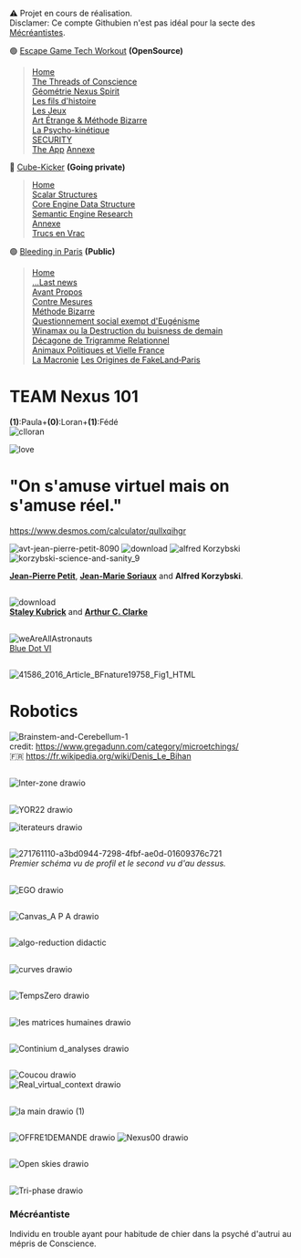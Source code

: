 ⚠️ Projet en cours de réalisation.  
Disclamer: Ce compte Githubien n'est pas idéal pour la secte des [Mécréantistes](https://github.com/LordGrrr#m%C3%A9cr%C3%A9antiste).

🟢 [Escape Game Tech Workout](https://github.com/LordGrrr/Escape-Game-tech-workout) **(OpenSource)**
> [Home](https://github.com/LordGrrr/Escape-Game-tech-workout/wiki)  
> [The Threads of Conscience](https://github.com/LordGrrr/Escape-Game-tech-workout/wiki/I.-The-Threads-of-Conscience)  
> [Géométrie Nexus Spirit](https://github.com/LordGrrr/Escape-Game-tech-workout/wiki/II.-G%C3%A9om%C3%A9trie--Nexus-Spirit)    
> [Les fils d'histoire](https://github.com/LordGrrr/Escape-Game-tech-workout/wiki/III.-Les-fils-d'histoire)  
> [Les Jeux](https://github.com/LordGrrr/Escape-Game-tech-workout/wiki/IV.-Les-Jeux)  
> [Art Étrange &amp; Méthode Bizarre](https://github.com/LordGrrr/Escape-Game-tech-workout/wiki/V.-Art-%C3%89trange-&amp;-M%C3%A9thode-Bizarre)  
> [La Psycho-kinétique](https://github.com/LordGrrr/Escape-Game-tech-workout/wiki/VI.-La-Psycho%E2%80%90kin%C3%A9tique)  
> [SECURITY](https://github.com/LordGrrr/Escape-Game-tech-workout/wiki/%C2%B7SECURITY)  
> [The App](https://github.com/LordGrrr/Escape-Game-tech-workout/wiki/%C2%B7The-App) 
> [Annexe](https://github.com/LordGrrr/Escape-Game-tech-workout/wiki/%E2%96%A0-Annexe)  
 
🔴 [Cube-Kicker](https://github.com/LordGrrr/Cube-Kicker) **(Going private)**
> [Home](https://github.com/LordGrrr/Cube-Kicker/wiki)  
> [Scalar Structures](https://github.com/LordGrrr/Cube-Kicker/wiki/II.-Scalar-Structures)  
> [Core Engine Data Structure](https://github.com/LordGrrr/Cube-Kicker/wiki/III.-A.P.A.-Virtual-Canvas-(CORE))  
> [Semantic Engine Research](https://github.com/LordGrrr/Cube-Kicker/wiki/V.-Semantic-Engine-Research)  
> [Annexe](https://github.com/LordGrrr/Cube-Kicker/wiki/%C2%ABAnnexe%C2%BB)  
> [Trucs en Vrac](https://github.com/LordGrrr/Cube-Kicker/wiki/%C2%ABTrucs-en-Vrac%C2%BB)



🟢 [Bleeding in Paris](https://github.com/LordGrrr/Bleeding_in_Paris)  **(Public)**
> [Home](https://github.com/LordGrrr/Bleeding_in_Paris/wiki)  
> [...Last news](https://github.com/LordGrrr/Bleeding_in_Paris/wiki/...Last-news)  
> [Avant Propos](https://github.com/LordGrrr/Bleeding_in_Paris/wiki/II.-Avant-Propos)  
> [Contre Mesures](https://github.com/LordGrrr/Bleeding_in_Paris/wiki/III.-Contre-Mesures)  
> [Méthode Bizarre](https://github.com/LordGrrr/Bleeding_in_Paris/wiki/IV.-M%C3%A9thode-Bizarre)  
> [Questionnement social exempt d'Eugénisme](https://github.com/LordGrrr/Bleeding_in_Paris/wiki/V.-Questionnement-social-exempt-d'Eug%C3%A9nisme)  
> [Winamax ou la Destruction du buisness de demain](https://github.com/LordGrrr/Bleeding_in_Paris/wiki/VI.-Winamax-ou-la-Destruction-du-buisness-de-demain)  
> [Décagone de Trigramme Relationnel](https://github.com/LordGrrr/Bleeding_in_Paris/wiki/VII.-D%C3%A9cagone-de-Trigramme-Relationnel  )  
> [Animaux Politiques et Vielle France](https://github.com/LordGrrr/Bleeding_in_Paris/wiki/%C2%B7Animaux-Politiques-et-Vielle-France)  
> [La Macronie](https://github.com/LordGrrr/Bleeding_in_Paris/wiki/%C2%B7La-Macronie)
> [Les Origines de FakeLand‐Paris](https://github.com/LordGrrr/Bleeding_in_Paris/wiki/%C2%B7Les-Origines-de-FakeLand%E2%80%90Paris)  

# TEAM Nexus 101
**(1)**:Paula+**(0)**:Loran+**(1)**:Fédé   
![cIloran](https://github.com/LordGrrr/LordGrrr/assets/134517577/f9bb4666-e515-406c-9a8a-5c4dfb14c367)    
  
![love](https://github.com/user-attachments/assets/ae764295-c53a-4721-99cc-de501acc1b2a)
  
# "On s'amuse virtuel mais on s'amuse réel."
https://www.desmos.com/calculator/qullxqihgr  
 

  
![avt-jean-pierre-petit-8090](https://github.com/LordGrrr/LordGrrr/assets/134517577/925d2cc0-31ee-43f0-8a35-e0a72b65a88a)
![download](https://github.com/LordGrrr/LordGrrr/assets/134517577/49341316-8175-448b-bfb0-5a40cc38ddeb)
![alfred Korzybski](https://github.com/LordGrrr/LordGrrr/assets/134517577/4b37aab6-7a69-43ef-93ad-2eb65e7e5670)![korzybski-science-and-sanity_9](https://github.com/LordGrrr/LordGrrr/assets/134517577/7923818c-ae1b-4e1a-b123-6430ce44a8be)  


[**Jean-Pierre Petit**](https://www.jp-petit.org/NUCLEAIRE/ITER/ITER_fusion_non_controlee/Chronique_faillite_annoncee_long.pdf), [**Jean-Marie Soriaux**](https://fr.wikipedia.org/wiki/G%C3%A9om%C3%A9trie_symplectique) and **Alfred Korzybski**.  

##
![download](https://github.com/LordGrrr/LordGrrr/assets/134517577/beaaccb8-cab4-4eb4-b3ea-9822260aca5b)  
[**Staley Kubrick**](https://en.wikipedia.org/wiki/Stanley_Kubrick)  and  [**Arthur C. Clarke**](https://en.wikipedia.org/wiki/Arthur_C._Clarke)  
##
![weAreAllAstronauts](https://github.com/LordGrrr/LordGrrr/assets/134517577/47bb8334-4c52-48d8-a89b-72871bfbb1dd)  
[Blue Dot VI](https://youtu.be/u1Bh25ftq90?feature=shared)  

##
![41586_2016_Article_BFnature19758_Fig1_HTML](https://github.com/LordGrrr/LordGrrr/assets/134517577/ad71f8f5-c1c2-4527-bde6-b96eb66b0bca)  

# Robotics
![Brainstem-and-Cerebellum-1](https://github.com/LordGrrr/LordGrrr/assets/134517577/b3097419-635b-4a1a-877a-b432bd73f255)  
credit: https://www.gregadunn.com/category/microetchings/  
🇫🇷 https://fr.wikipedia.org/wiki/Denis_Le_Bihan

##
![Inter-zone drawio](https://github.com/LordGrrr/LordGrrr/assets/134517577/e74209a2-c1e9-42d4-8f4a-554baba41ea1)


##
![YOR22 drawio](https://github.com/LordGrrr/LordGrrr/assets/134517577/d4b73815-66b4-4721-8b6e-7b4b1ee7b5d4)  
  
![iterateurs drawio](https://github.com/LordGrrr/LordGrrr/assets/134517577/cffb7af3-94b1-4511-b956-b1c3ce8ab5b5)

##
![271761110-a3bd0944-7298-4fbf-ae0d-01609376c721](https://github.com/LordGrrr/LordGrrr/assets/134517577/cb35fc25-5a55-4559-98db-443d0d757aa3)  
_Premier schéma vu de profil et le second vu d'au dessus._

##

![EGO drawio](https://github.com/LordGrrr/LordGrrr/assets/134517577/7ff53e8a-def2-4678-94ea-0d0cd9d6698c)


##
![Canvas_A P A drawio](https://github.com/LordGrrr/LordGrrr/assets/134517577/c3ff7d72-445a-4efd-8669-beff1e154826)

##
![algo-reduction didactic](https://github.com/LordGrrr/LordGrrr/assets/134517577/9c4fd0cb-e21a-4add-8d4c-8cc3cb6e0966)

##
![curves drawio](https://github.com/LordGrrr/LordGrrr/assets/134517577/aa9191f7-f5bd-42b4-85a5-f15c30be9c79)
##
![TempsZero drawio](https://github.com/LordGrrr/LordGrrr/assets/134517577/32c05ec6-b8dc-47b8-b0ca-9a861fbff3fc)

##
![les matrices humaines drawio](https://github.com/LordGrrr/LordGrrr/assets/134517577/9d156b10-48cb-404b-a37a-a574a866f8c0)

##
![Continium d_analyses drawio](https://github.com/LordGrrr/LordGrrr/assets/134517577/0ec298a1-b27e-46ee-aec0-b58c1fa31b1e)  

##
![Coucou drawio](https://github.com/LordGrrr/LordGrrr/assets/134517577/0bd2bb19-2480-4579-887e-a364ba15a4a6)  
![Real_virtual_context drawio](https://github.com/LordGrrr/LordGrrr/assets/134517577/a4933bb9-397f-4737-a841-7e76d7eb5b00)


##
![la main drawio (1)](https://github.com/LordGrrr/LordGrrr/assets/134517577/8fa5a05f-d4ee-480a-b06c-f4af105f8acb)

##
![OFFRE1DEMANDE drawio](https://github.com/LordGrrr/LordGrrr/assets/134517577/62b55219-a0f9-4b17-9a09-c8dddfb83dfe)
![Nexus00 drawio](https://github.com/LordGrrr/LordGrrr/assets/134517577/5bcd463d-3782-4654-9bdc-38bc99129d8a)

##
![Open skies drawio](https://github.com/LordGrrr/LordGrrr/assets/134517577/aba9427f-3cf6-443a-9b58-09dd8448309e)

##
![Tri-phase drawio](https://github.com/LordGrrr/LordGrrr/assets/134517577/f92c7ade-2c2a-4193-af9f-67c0c5c14060)

### Mécréantiste
Individu en trouble ayant pour habitude de chier dans la psyché d'autrui au mépris de Conscience.
